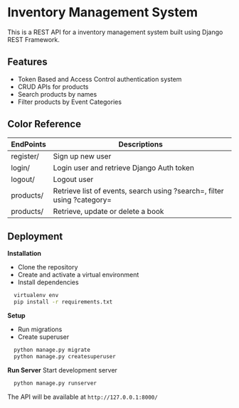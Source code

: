 
# Inventory Management System

This is a REST API for a inventory management system built using Django REST Framework.


## Features

- Token Based and Access Control authentication system
- CRUD APIs for products
- Search products by names
- Filter products by Event Categories

## Color Reference

| EndPoints             | Descriptions                                                               |
| ----------------- | ------------------------------------------------------------------ |
| register/   |  Sign up new user |
| login/ | Login user and retrieve Django Auth token|
| logout/ | Logout user |
| products/ | Retrieve list of events, search using ?search=, filter using ?category= |
| products/<id>| Retrieve, update or delete a book|


## Deployment

__Installation__
- Clone the repository
- Create and activate a virtual environment
- Install dependencies
```bash
  virtualenv env
  pip install -r requirements.txt
```

__Setup__
- Run migrations
- Create superuser
```bash
  python manage.py migrate
  python manage.py createsuperuser
```
__Run Server__
Start development server
```bash
  python manage.py runserver
```
The API will be available at `http://127.0.0.1:8000/`
